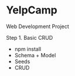 # YelpCamp
Web Development Project



Step 1. Basic CRUD

- npm install
- Schema + Model
- Seeds
- CRUD
